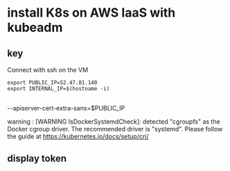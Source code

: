 # install K8s on AWS IaaS with kubeadm

## key

Connect with ssh on the VM


```
export PUBLIC_IP=52.47.81.140
export INTERNAL_IP=$(hostname -i)
```
##

--apiserver-cert-extra-sans=$PUBLIC_IP



warning : [WARNING IsDockerSystemdCheck]: detected "cgroupfs" as the Docker cgroup driver. The recommended driver is "systemd". Please follow the guide at https://kubernetes.io/docs/setup/cri/


## display token
